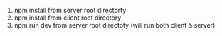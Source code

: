 1. npm install from server root directorty
2. npm install from client root directory
3. npm run dev from server root directoty (will run both client & server)
